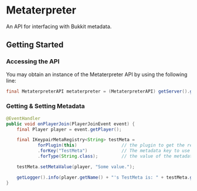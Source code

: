 # Metaterpreter
An API for interfacing with Bukkit metadata.

## Getting Started

### Accessing the API
You may obtain an instance of the Metaterpreter API by using the following line:
```java
final MetaterpreterAPI metaterpreter = (MetaterpreterAPI) getServer().getPluginManager().getPlugin("Metaterpreter");
```

### Getting & Setting Metadata
```java
@EventHandler
public void onPlayerJoin(PlayerJoinEvent event) {
    final Player player = event.getPlayer();

    final IKeypairMetaRegistry<String> testMeta =
            forPlugin(this)                 // the plugin to get the registry for
            .forKey("TestMeta")             // The metadata key to use
            .forType(String.class);         // the value of the metadata to use

    testMeta.setMetaValue(player, "Some value.");

    getLogger().info(player.getName() + "'s TestMeta is: " + testMeta.getMetaValue(player));
}
```

